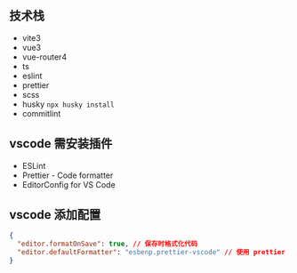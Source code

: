 ## 技术栈

- vite3
- vue3
- vue-router4
- ts
- eslint
- prettier
- scss
- husky `npx husky install`
- commitlint

## vscode 需安装插件

- ESLint
- Prettier - Code formatter
- EditorConfig for VS Code

## vscode 添加配置

```json
{
  "editor.formatOnSave": true, // 保存时格式化代码
  "editor.defaultFormatter": "esbenp.prettier-vscode" // 使用 prettier 进行格式化
}
```
